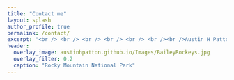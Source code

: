 ```yaml
---
title: "Contact me"
layout: splash
author_profile: true
permalink: /contact/
excerpt: "<br /> <br /> <br /> <br /> <br /> <br /><br />Austin H Patton<br />School of Biological Sciences<br />Washington State University<br />Pullman, WA 99164-4236<br />"
header:
  overlay_image: austinhpatton.github.io/Images/BaileyRockeys.jpg
  overlay_filter: 0.2
  caption: "Rocky Mountain National Park"
---
```


